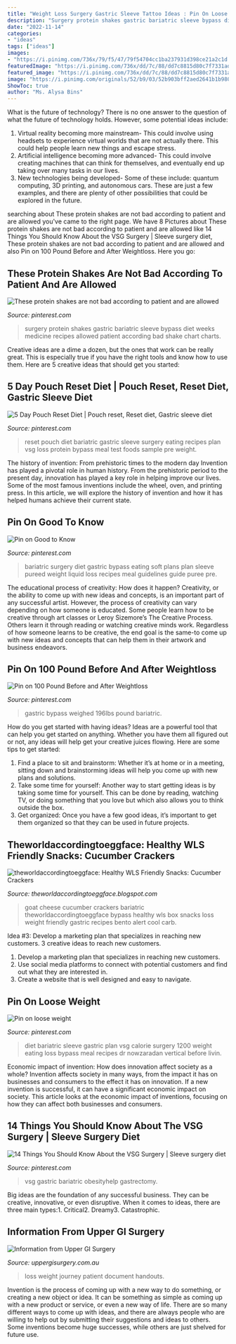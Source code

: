 ```yaml
---
title: "Weight Loss Surgery Gastric Sleeve Tattoo Ideas : Pin On Loose Weight"
description: "Surgery protein shakes gastric bariatric sleeve bypass diet weeks medicine recipes allowed patient according bad shake chart charts"
date: "2022-11-14"
categories:
- "ideas"
tags: ["ideas"]
images:
- "https://i.pinimg.com/736x/79/f5/47/79f54704cc1ba237931d398ce21a2c1d.jpg"
featuredImage: "https://i.pinimg.com/736x/dd/7c/88/dd7c8815d80c7f7331ad8ab93b58bf39.jpg"
featured_image: "https://i.pinimg.com/736x/dd/7c/88/dd7c8815d80c7f7331ad8ab93b58bf39.jpg"
image: "https://i.pinimg.com/originals/52/b9/03/52b903bff2aed2641b1b980c78b0f228.jpg"
ShowToc: true
author: "Ms. Alysa Bins"
---
```



What is the future of technology?
There is no one answer to the question of what the future of technology holds. However, some potential ideas include: 

1. Virtual reality becoming more mainstream- This could involve using headsets to experience virtual worlds that are not actually there. This could help people learn new things and escape stress. 
2. Artificial intelligence becoming more advanced- This could involve creating machines that can think for themselves, and eventually end up taking over many tasks in our lives. 
3. New technologies being developed- Some of these include: quantum computing, 3D printing, and autonomous cars. These are just a few examples, and there are plenty of other possibilities that could be explored in the future.

	

		
searching about These protein shakes are not bad according to patient and are allowed you've came to the right page. We have 8 Pictures about These protein shakes are not bad according to patient and are allowed like 14 Things You Should Know About the VSG Surgery | Sleeve surgery diet, These protein shakes are not bad according to patient and are allowed and also Pin on 100 Pound Before and After Weightloss. Here you go:
		
    
## These Protein Shakes Are Not Bad According To Patient And Are Allowed

<img loading=lazy src="https://i.pinimg.com/originals/52/b9/03/52b903bff2aed2641b1b980c78b0f228.jpg" onerror="this.onerror=null;this.src='https://tse2.mm.bing.net/th?id=OIP.CMQlWKj4hLcAKSmgQLv0GwHaJ4&amp;pid=15.1';" alt="These protein shakes are not bad according to patient and are allowed">

_Source: pinterest.com_

>surgery protein shakes gastric bariatric sleeve bypass diet weeks medicine recipes allowed patient according bad shake chart charts. 

	

Creative ideas are a dime a dozen, but the ones that work can be really great. This is especially true if you have the right tools and know how to use them. Here are 5 creative ideas that should get you started:

    
## 5 Day Pouch Reset Diet | Pouch Reset, Reset Diet, Gastric Sleeve Diet

<img loading=lazy src="https://i.pinimg.com/736x/dd/7c/88/dd7c8815d80c7f7331ad8ab93b58bf39.jpg" onerror="this.onerror=null;this.src='https://tse3.mm.bing.net/th?id=OIP.MjclOIUpShvMCUjkyKyKVAHaHa&amp;pid=15.1';" alt="5 Day Pouch Reset Diet | Pouch reset, Reset diet, Gastric sleeve diet">

_Source: pinterest.com_

>reset pouch diet bariatric gastric sleeve surgery eating recipes plan vsg loss protein bypass meal test foods sample pre weight. 

	

The history of invention: From prehistoric times to the modern day
Invention has played a pivotal role in human history. From the prehistoric period to the present day, innovation has played a key role in helping improve our lives. Some of the most famous inventions include the wheel, oven, and printing press. In this article, we will explore the history of invention and how it has helped humans achieve their current state.

    
## Pin On Good To Know

<img loading=lazy src="https://i.pinimg.com/736x/96/08/aa/9608aa7e573a7acd9cf15780062b03fa--bariatric-eating-bariatric-surgery.jpg" onerror="this.onerror=null;this.src='https://tse2.mm.bing.net/th?id=OIP.mHarwXPFX7efCaCiQsjWqAHaG1&amp;pid=15.1';" alt="Pin on Good to Know">

_Source: pinterest.com_

>bariatric surgery diet gastric bypass eating soft plans plan sleeve pureed weight liquid loss recipes meal guidelines guide puree pre. 

	

The educational process of creativity: How does it happen?
Creativity, or the ability to come up with new ideas and concepts, is an important part of any successful artist. However, the process of creativity can vary depending on how someone is educated. Some people learn how to be creative through art classes or Leroy Sizemore’s The Creative Process. Others learn it through reading or watching creative minds work. Regardless of how someone learns to be creative, the end goal is the same-to come up with new ideas and concepts that can help them in their artwork and business endeavors.

    
## Pin On 100 Pound Before And After Weightloss

<img loading=lazy src="https://i.pinimg.com/originals/92/20/f4/9220f4dbe782d8afd8524a88382ed913.jpg" onerror="this.onerror=null;this.src='https://tse1.mm.bing.net/th?id=OIP.qSWQ86qdKU9qNvjLrd46mAHaEc&amp;pid=15.1';" alt="Pin on 100 Pound Before and After Weightloss">

_Source: pinterest.com_

>gastric bypass weighed 196lbs pound bariatric. 

	

How do you get started with having ideas?
Ideas are a powerful tool that can help you get started on anything. Whether you have them all figured out or not, any ideas will help get your creative juices flowing. Here are some tips to get started: 
1. Find a place to sit and brainstorm: Whether it’s at home or in a meeting, sitting down and brainstorming ideas will help you come up with new plans and solutions. 
2. Take some time for yourself: Another way to start getting ideas is by taking some time for yourself. This can be done by reading, watching TV, or doing something that you love but which also allows you to think outside the box. 
3. Get organized: Once you have a few good ideas, it’s important to get them organized so that they can be used in future projects.

    
## Theworldaccordingtoeggface: Healthy WLS Friendly Snacks: Cucumber Crackers

<img loading=lazy src="http://3.bp.blogspot.com/-RsIiBjra9mk/TjH8tyWsiJI/AAAAAAAAJGs/h8oZTGFrWTY/s1600/Beach%2BPicnic.JPG" onerror="this.onerror=null;this.src='https://tse3.mm.bing.net/th?id=OIP.bWYe9RARwuuH3l4StdrQmQHaFj&amp;pid=15.1';" alt="theworldaccordingtoeggface: Healthy WLS Friendly Snacks: Cucumber Crackers">

_Source: theworldaccordingtoeggface.blogspot.com_

>goat cheese cucumber crackers bariatric theworldaccordingtoeggface bypass healthy wls box snacks loss weight friendly gastric recipes bento alert cool carb. 

	

Idea #3: Develop a marketing plan that specializes in reaching new customers.
3 creative ideas to reach new customers.
1. Develop a marketing plan that specializes in reaching new customers. 
2. Use social media platforms to connect with potential customers and find out what they are interested in. 
3. Create a website that is well designed and easy to navigate.

    
## Pin On Loose Weight

<img loading=lazy src="https://i.pinimg.com/736x/79/f5/47/79f54704cc1ba237931d398ce21a2c1d.jpg" onerror="this.onerror=null;this.src='https://tse1.mm.bing.net/th?id=OIP.xdEblI3nmLeYMbcrTJwG6wHaNK&amp;pid=15.1';" alt="Pin on loose weight">

_Source: pinterest.com_

>diet bariatric sleeve gastric plan vsg calorie surgery 1200 weight eating loss bypass meal recipes dr nowzaradan vertical before livin. 

	

Economic impact of invention: How does innovation affect society as a whole?
Invention affects society in many ways, from the impact it has on businesses and consumers to the effect it has on innovation. If a new invention is successful, it can have a significant economic impact on society. This article looks at the economic impact of inventions, focusing on how they can affect both businesses and consumers.

    
## 14 Things You Should Know About The VSG Surgery | Sleeve Surgery Diet

<img loading=lazy src="https://i.pinimg.com/736x/9e/16/a2/9e16a29b34631121f33c7a63187569df.jpg" onerror="this.onerror=null;this.src='https://tse2.mm.bing.net/th?id=OIP.BxxTVBtXokiYXBp6Fku6xAHaLH&amp;pid=15.1';" alt="14 Things You Should Know About the VSG Surgery | Sleeve surgery diet">

_Source: pinterest.com_

>vsg gastric bariatric obesityhelp gastrectomy. 

	

Big ideas are the foundation of any successful business. They can be creative, innovative, or even disruptive. When it comes to ideas, there are three main types:1. Critical2. Dreamy3. Catastrophic.

    
## Information From Upper GI Surgery

<img loading=lazy src="https://uppergisurgery.com.au/wp-content/uploads/UGIS-Your-Weight-Loss-Journey-for-patients-scaled.jpg" onerror="this.onerror=null;this.src='https://tse1.mm.bing.net/th?id=OIP.i0qAa5q4Vky-R0NCw0eQAgHaFP&amp;pid=15.1';" alt="Information from Upper GI Surgery">

_Source: uppergisurgery.com.au_

>loss weight journey patient document handouts. 

	

Invention is the process of coming up with a new way to do something, or creating a new object or idea. It can be something as simple as coming up with a new product or service, or even a new way of life. There are so many different ways to come up with ideas, and there are always people who are willing to help out by submitting their suggestions and ideas to others. Some inventions become huge successes, while others are just shelved for future use.

